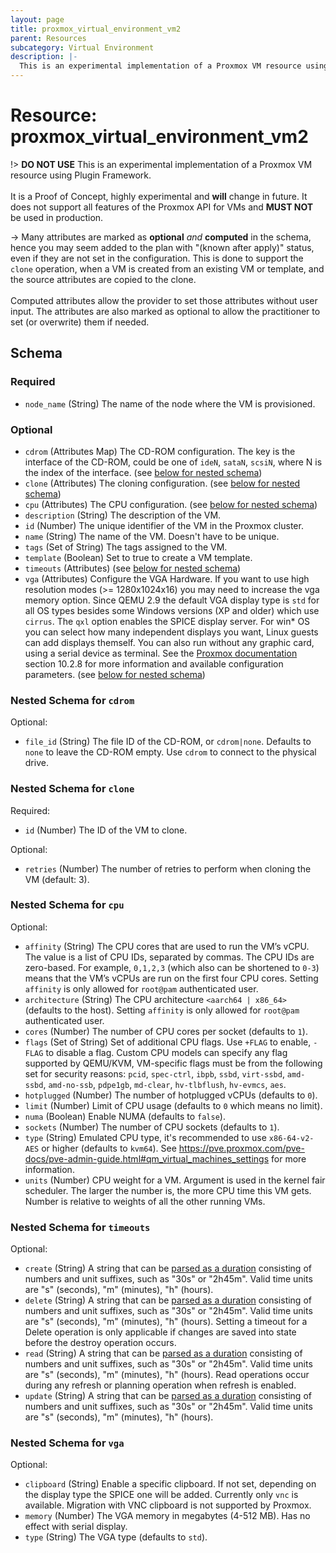 ```yaml
---
layout: page
title: proxmox_virtual_environment_vm2
parent: Resources
subcategory: Virtual Environment
description: |-
  This is an experimental implementation of a Proxmox VM resource using Plugin Framework.It is a Proof of Concept, highly experimental and will change in future. It does not support all features of the Proxmox API for VMs and MUST NOT be used in production.
---
```


# Resource: proxmox_virtual_environment_vm2

!> **DO NOT USE**
This is an experimental implementation of a Proxmox VM resource using Plugin Framework.<br><br>It is a Proof of Concept, highly experimental and **will** change in future. It does not support all features of the Proxmox API for VMs and **MUST NOT** be used in production.

-> Many attributes are marked as **optional** _and_ **computed** in the schema,
hence you may seem added to the plan with "(known after apply)" status, even if they are not set in the configuration.
This is done to support the `clone` operation, when a VM is created from an existing VM or template,
and the source attributes are copied to the clone.<br><br>
Computed attributes allow the provider to set those attributes without user input.
The attributes are also marked as optional to allow the practitioner to set (or overwrite) them if needed.



<!-- schema generated by tfplugindocs -->
## Schema

### Required

- `node_name` (String) The name of the node where the VM is provisioned.

### Optional

- `cdrom` (Attributes Map) The CD-ROM configuration. The key is the interface of the CD-ROM, could be one of `ideN`, `sataN`, `scsiN`, where N is the index of the interface. (see [below for nested schema](#nestedatt--cdrom))
- `clone` (Attributes) The cloning configuration. (see [below for nested schema](#nestedatt--clone))
- `cpu` (Attributes) The CPU configuration. (see [below for nested schema](#nestedatt--cpu))
- `description` (String) The description of the VM.
- `id` (Number) The unique identifier of the VM in the Proxmox cluster.
- `name` (String) The name of the VM. Doesn't have to be unique.
- `tags` (Set of String) The tags assigned to the VM.
- `template` (Boolean) Set to true to create a VM template.
- `timeouts` (Attributes) (see [below for nested schema](#nestedatt--timeouts))
- `vga` (Attributes) Configure the VGA Hardware. If you want to use high resolution modes (>= 1280x1024x16) you may need to increase the vga memory option. Since QEMU 2.9 the default VGA display type is `std` for all OS types besides some Windows versions (XP and older) which use `cirrus`. The `qxl` option enables the SPICE display server. For win* OS you can select how many independent displays you want, Linux guests can add displays themself. You can also run without any graphic card, using a serial device as terminal. See the [Proxmox documentation](https://pve.proxmox.com/pve-docs/pve-admin-guide.html#qm_virtual_machines_settings) section 10.2.8 for more information and available configuration parameters. (see [below for nested schema](#nestedatt--vga))

<a id="nestedatt--cdrom"></a>
### Nested Schema for `cdrom`

Optional:

- `file_id` (String) The file ID of the CD-ROM, or `cdrom|none`. Defaults to `none` to leave the CD-ROM empty. Use `cdrom` to connect to the physical drive.


<a id="nestedatt--clone"></a>
### Nested Schema for `clone`

Required:

- `id` (Number) The ID of the VM to clone.

Optional:

- `retries` (Number) The number of retries to perform when cloning the VM (default: 3).


<a id="nestedatt--cpu"></a>
### Nested Schema for `cpu`

Optional:

- `affinity` (String) The CPU cores that are used to run the VM’s vCPU. The value is a list of CPU IDs, separated by commas. The CPU IDs are zero-based.  For example, `0,1,2,3` (which also can be shortened to `0-3`) means that the VM’s vCPUs are run on the first four CPU cores. Setting `affinity` is only allowed for `root@pam` authenticated user.
- `architecture` (String) The CPU architecture `<aarch64 | x86_64>` (defaults to the host). Setting `affinity` is only allowed for `root@pam` authenticated user.
- `cores` (Number) The number of CPU cores per socket (defaults to `1`).
- `flags` (Set of String) Set of additional CPU flags. Use `+FLAG` to enable, `-FLAG` to disable a flag. Custom CPU models can specify any flag supported by QEMU/KVM, VM-specific flags must be from the following set for security reasons: `pcid`, `spec-ctrl`, `ibpb`, `ssbd`, `virt-ssbd`, `amd-ssbd`, `amd-no-ssb`, `pdpe1gb`, `md-clear`, `hv-tlbflush`, `hv-evmcs`, `aes`.
- `hotplugged` (Number) The number of hotplugged vCPUs (defaults to `0`).
- `limit` (Number) Limit of CPU usage (defaults to `0` which means no limit).
- `numa` (Boolean) Enable NUMA (defaults to `false`).
- `sockets` (Number) The number of CPU sockets (defaults to `1`).
- `type` (String) Emulated CPU type, it's recommended to use `x86-64-v2-AES` or higher (defaults to `kvm64`). See https://pve.proxmox.com/pve-docs/pve-admin-guide.html#qm_virtual_machines_settings for more information.
- `units` (Number) CPU weight for a VM. Argument is used in the kernel fair scheduler. The larger the number is, the more CPU time this VM gets. Number is relative to weights of all the other running VMs.


<a id="nestedatt--timeouts"></a>
### Nested Schema for `timeouts`

Optional:

- `create` (String) A string that can be [parsed as a duration](https://pkg.go.dev/time#ParseDuration) consisting of numbers and unit suffixes, such as "30s" or "2h45m". Valid time units are "s" (seconds), "m" (minutes), "h" (hours).
- `delete` (String) A string that can be [parsed as a duration](https://pkg.go.dev/time#ParseDuration) consisting of numbers and unit suffixes, such as "30s" or "2h45m". Valid time units are "s" (seconds), "m" (minutes), "h" (hours). Setting a timeout for a Delete operation is only applicable if changes are saved into state before the destroy operation occurs.
- `read` (String) A string that can be [parsed as a duration](https://pkg.go.dev/time#ParseDuration) consisting of numbers and unit suffixes, such as "30s" or "2h45m". Valid time units are "s" (seconds), "m" (minutes), "h" (hours). Read operations occur during any refresh or planning operation when refresh is enabled.
- `update` (String) A string that can be [parsed as a duration](https://pkg.go.dev/time#ParseDuration) consisting of numbers and unit suffixes, such as "30s" or "2h45m". Valid time units are "s" (seconds), "m" (minutes), "h" (hours).


<a id="nestedatt--vga"></a>
### Nested Schema for `vga`

Optional:

- `clipboard` (String) Enable a specific clipboard. If not set, depending on the display type the SPICE one will be added. Currently only `vnc` is available. Migration with VNC clipboard is not supported by Proxmox.
- `memory` (Number) The VGA memory in megabytes (4-512 MB). Has no effect with serial display.
- `type` (String) The VGA type (defaults to `std`).
